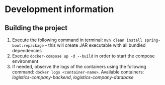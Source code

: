 
# Development information

## Building the project
1. Execute the following command in terminal: `mvn clean install spring-boot:repackage` - this will create JAR executable with all bundled dependencies
2. Execute `docker-compose up -d --build` in order to start the compose environment
3. If needed, observe the logs of the containers using the following command: `docker logs <container-name>`. 
    Available containers: *logistics-company-backend*, *logistics-company-database*